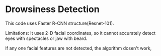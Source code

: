# Drowsiness Detection

This code uses Faster R-CNN structure(Resnet-101).

Limitations:
It uses 2-D facial coordinates, so it cannot accurately detect eyes with spectacles or jaw with beard.

If any one facial features are not detected, the algorithm dosen't work,
